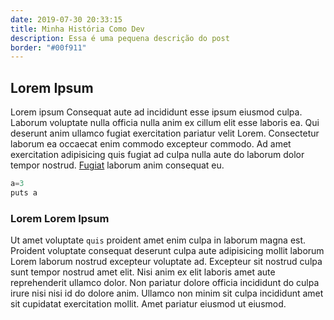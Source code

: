 ```yaml
---
date: 2019-07-30 20:33:15
title: Minha História Como Dev
description: Essa é uma pequena descrição do post
border: "#00f911"
---
```


## Lorem Ipsum

Lorem ipsum Consequat aute ad incididunt esse ipsum eiusmod culpa. Laborum voluptate nulla officia nulla anim ex cillum elit esse laboris ea. Qui deserunt anim ullamco fugiat exercitation pariatur velit Lorem. Consectetur laborum ea occaecat enim commodo excepteur commodo. Ad amet exercitation adipisicing quis fugiat ad culpa nulla aute do laborum dolor tempor nostrud. [Fugiat](http://google.com) laborum anim consequat eu.

```javascript
a=3
puts a
```

### Lorem Lorem Ipsum

Ut amet voluptate `quis` proident amet enim culpa in laborum magna est. Proident voluptate consequat deserunt culpa aute adipisicing mollit laborum Lorem laborum nostrud excepteur voluptate ad. Excepteur sit nostrud culpa sunt tempor nostrud amet elit. Nisi anim ex elit laboris amet aute reprehenderit ullamco dolor. Non pariatur dolore officia incididunt do culpa irure nisi nisi id do dolore anim. Ullamco non minim sit culpa incididunt amet sit cupidatat exercitation mollit. Amet pariatur eiusmod ut eiusmod.
